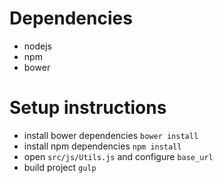 # Dependencies

- nodejs
- npm
- bower

# Setup instructions

- install bower dependencies `bower install`
- install npm dependencies `npm install`
- open `src/js/Utils.js` and configure `base_url`
- build project `gulp`
